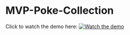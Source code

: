 # MVP-Poke-Collection
Click to watch the demo here:
[![Watch the demo](./previews/demo.gif)](https://recordit.co/XnCGymGLsG)
